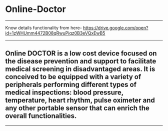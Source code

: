 # Online-Doctor
---------------------------------------------------------------------------------------------------------
 Know details functionality from here- https://drive.google.com/open?id=1zWHUmm4472B08qRwuPiqz0B3eVQxEwB5
 
----------------------------------------------------------------------
Online DOCTOR is a low cost device focused on the disease prevention and support to facilitate medical screening in disadvantaged areas. It is conceived to be equipped with a variety of peripherals performing different types of medical inspections: blood pressure, temperature, heart rhythm, pulse oximeter and any other portable sensor that can enrich the overall functionalities.
---------------------------------------------------------------------
----------------------------------------------------------------------
